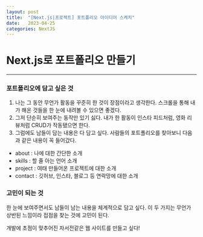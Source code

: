```yaml
---
layout: post
title:  "[Next.js|프로젝트] 포트폴리오 아이디어 스케치"
date:   2023-04-25
categories: NextJS
---
```


# Next.js로 포트폴리오 만들기

--- 

### 포트폴리오에 담고 싶은 것

1. 나는 그 동안 무언가 활동을 꾸준히 한 것이 장점이라고 생각한다. 스크롤을 통해 내가 해온 것들을 한 눈에 내려볼 수 있으면 좋겠다.
2. 그저 단순히 보여주는 동작만 있기 싫다. 내가 한 활동이 인스타 피드처럼, 영화 리뷰처럼 CRUD가 작동됐으면 한다.
3. 그럼에도 남들이 담는 내용은 다 담고 싶다. 사람들의 포트폴리오를 찾아보니 다음과 같은 내용이 꼭 들어갔다.

* about : 나에 대한 간단한 소개
* skills : 할 줄 아는 언어 소개
* project : 여태 만들어온 프로젝트에 대한 소개
* contact : 깃허브, 인스타, 블로그 등 연락망에 대한 소개

### 고민이 되는 것

한 눈에 보여주면서도 남들이 남는 내용을 체계적으로 담고 싶다. 이 두 가지는 무언가 상반된 느낌이라 접점을 찾는 것에 고민이 된다. 

개발에 초점이 맞추어진 자서전같은 웹 사이트를 만들고 싶다!

